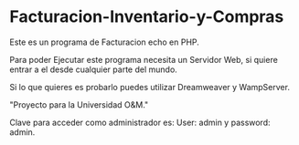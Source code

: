 # Facturacion-Inventario-y-Compras

Este es un programa de Facturacion echo en PHP.

Para poder Ejecutar este programa necesita un Servidor Web, si quiere entrar a el desde cualquier parte del mundo.

Si lo que quieres es probarlo puedes utilizar Dreamweaver y WampServer.

"Proyecto para la Universidad O&M."

Clave para acceder como administrador es: User: admin y password: admin.
